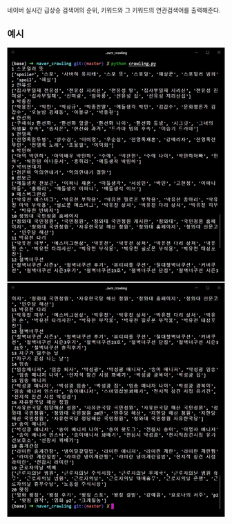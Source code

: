 네이버 실시간 급상승 검색어의 순위, 키워드와 그 키워드의 연관검색어를 출력해준다.

## 예시

![image](./image1.jpg)
![image](./image2.jpg)
